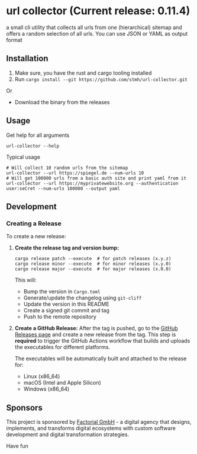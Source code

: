 # url collector (Current release: 0.11.4)

a small cli utility that collects all urls from one (hierarchical) sitemap and offers a random selection of all urls. You can use JSON or YAML as output format

## Installation


1. Make sure, you have the rust and cargo tooling installed
2. Run `cargo install --git https://github.com/stmh/url-collector.git`

Or 

* Download the binary from the releases

## Usage

Get help for all arguments

```shell
url-collector --help
```

Typical usage

```shell
# Will collect 10 random urls from the sitemap
url-collector --url https://spiegel.de --num-urls 10   
# Will get 100000 urls from a basic auth site and print yaml from it
url-collector --url https://myprivatewebsite.org --authentication user:seCret --num-urls 100000 --output yaml
```

## Development

### Creating a Release

To create a new release:

1. **Create the release tag and version bump:**
   ```shell
   cargo release patch --execute  # for patch releases (x.y.z)
   cargo release minor --execute  # for minor releases (x.y.0)
   cargo release major --execute  # for major releases (x.0.0)
   ```
   
   This will:
   - Bump the version in `Cargo.toml`
   - Generate/update the changelog using `git-cliff`
   - Update the version in this README
   - Create a signed git commit and tag
   - Push to the remote repository

2. **Create a GitHub Release:**
   After the tag is pushed, go to the [GitHub Releases page](https://github.com/stmh/url-collector/releases) and create a new release from the tag. This step is **required** to trigger the GitHub Actions workflow that builds and uploads the executables for different platforms.

   The executables will be automatically built and attached to the release for:
   - Linux (x86_64)
   - macOS (Intel and Apple Silicon)
   - Windows (x86_64)

## Sponsors

This project is sponsored by [Factorial GmbH](https://www.factorial.io) - a digital agency that designs, implements, and transforms digital ecosystems with custom software development and digital transformation strategies.

Have fun

